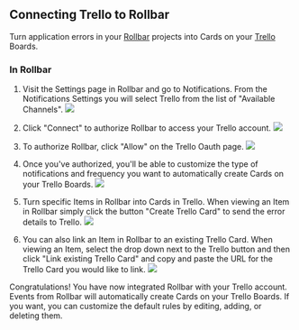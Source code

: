 ## Connecting Trello to Rollbar
Turn application errors in your [Rollbar](https://rollbar.com/) projects into Cards on your
[Trello](https://trello.com/) Boards.

### In Rollbar

1. Visit the Settings page in Rollbar and go to Notifications. From the Notifications Settings you
   will select Trello from the list of "Available Channels".
   ![](https://d26gfdfi90p7cf.cloudfront.net/trello-rollbar-1.150921.l.png)

2. Click "Connect" to authorize Rollbar to access your Trello account.
   ![](https://d26gfdfi90p7cf.cloudfront.net/rollbar-trello-2.150922.l.png)

3. To authorize Rollbar, click "Allow" on the Trello Oauth page.
   ![](https://d26gfdfi90p7cf.cloudfront.net/rollbar-trello-3.150923.o.png)

4. Once you've authorized, you'll be able to customize the type of notifications and frequency you
   want to automatically create Cards on your Trello Boards.
   ![](https://d26gfdfi90p7cf.cloudfront.net/rollbar-trello-4.150926.l.png)

5. Turn specific Items in Rollbar into Cards in Trello. When viewing an Item in Rollbar simply click
   the button "Create Trello Card" to send the error details to Trello.
   ![](https://d26gfdfi90p7cf.cloudfront.net/rollbar-trello-5.150928.o.png)

6. You can also link an Item in Rollbar to an existing Trello Card. When viewing an Item, select the
   drop down next to the Trello button and then click "Link existing Trello Card" and copy and paste
   the URL for the Trello Card you would like to link.
   ![](https://d26gfdfi90p7cf.cloudfront.net/rollbar-trello-8.150929.l.png)

Congratulations! You have now integrated Rollbar with your Trello account. Events from Rollbar will
automatically create Cards on your Trello Boards. If you want, you can customize the default rules
by editing, adding, or deleting them.  
